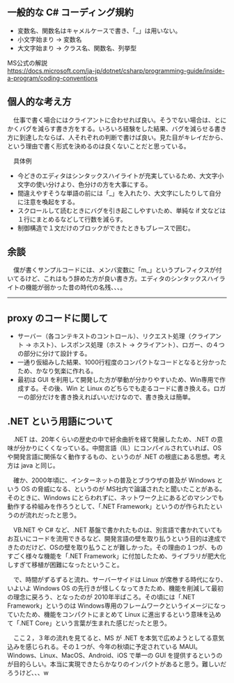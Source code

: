 ## 一般的な C# コーディング規約
* 変数名、関数名はキャメルケースで書き、「_」は用いない。
* 小文字始まり -> 変数名
* 大文字始まり -> クラス名、関数名、列挙型

MS公式の解説  
https://docs.microsoft.com/ja-jp/dotnet/csharp/programming-guide/inside-a-program/coding-conventions

## 個人的な考え方
　仕事で書く場合にはクライアントに合わせれば良い。そうでない場合は、とにかくバグを減らす書き方をする。いろいろ経験をした結果、バグを減らせる書き方に到達したならば、人それぞれの判断で書けば良い。見た目がキレイだから、という理由で書く形式を決めるのは良くないことだと思っている。
 
　具体例
* 今どきのエディタはシンタックスハイライトが充実しているため、大文字小文字の使い分けより、色分けの方を大事にする。
* 間違えやすそうな単語の前には「_」を入れたり、大文字にしたりして自分に注意を喚起をする。
* スクロールして読むときにバグを引き起こしやすいため、単純な if 文などは１行にまとめるなどして行数を減らす。
* 制御構造で１文だけのブロックができたときもブレースで囲む。

## 余談  
　僕が書くサンプルコードには、メンバ変数に「m_」というプレフィクスが付いてるけど、これはもう辞めた方が良い書き方。エディタのシンタックスハイライトの機能が弱かった昔の時代の名残、、、。

---
## proxy のコードに関して
* サーバー（各コンテキストのコントロール）、リクエスト処理（クライアント -> ホスト）、レスポンス処理（ホスト -> クライアント）、ロガー、の４つの部分に分けて設計する。
* 一通り仮組みした結果、1000行程度のコンパクトなコードとなると分かったため、かなり気楽に作れる。
* 最初は GUI を利用して開発した方が挙動が分かりやすいため、Win専用で作成する。その後、Win と Linux のどちらでも走るコードに書き換える。ロガーの部分だけを書き換えればいいだけなので、書き換えは簡単。

## .NET という用語について
　.NET は、20年くらいの歴史の中で紆余曲折を経て発展したため、.NET の意味が分かりにくくなっている。中間言語（IL）にコンパイルされていれば、OSや開発言語に関係なく動作するもの、というのが .NET の根底にある思想。考え方は java と同じ。
 
　確か、2000年頃に、インターネットの普及とブラウザの普及が Windows という OS の脅威になる、というのが MS社内で論議されたと聞いたことがある。そのときに、Windows にとらわれずに、ネットワーク上にあるどのマシンでも動作する枠組みを作ろうとして、「.NET Framework」というのが作られたというのが流れだったと思う。

　VB.NET や C# など、.NET 基盤で書かれたものは、別言語で書かれていてもお互いにコードを流用できるなど、開発言語の壁を取り払うという目的は達成できたのだけど、OSの壁を取り払うことが難しかった。その理由の１つが、ものすごく様々な機能を「.NET Framework」に付加したため、ライブラリが肥大化しすぎて移植が困難になったということ。

　で、時間がずるずると流れ、サーバーサイドは Linux が席巻する時代になり、いよいよ Windows OS の先行きが怪しくなってきたため、機能を削減して最初の理念に戻ろう、となったのが 2010年半ばころ。その頃には「.NET Framework」というのは Windows専用のフレームワークというイメージになっていたため、機能をコンパクトにまとめて Linux に進出するという意味を込めて「.NET Core」という言葉が生まれた感じだったと思う。

　ここ２，３年の流れを見てると、MS が .NET を本気で広めようとしてる意気込みを感じられる。その１つが、今年の秋頃に予定されている MAUI。Windows、Linux、MacOS、Android、iOS で単一の GUI を提供するというのが目的らしい。本当に実現できたらかなりのインパクトがあると思う。難しいだろうけど、、、w
